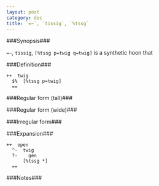 ```yaml
---
layout: post
category: doc
title: `=~`, `tissig`, `%tssg`
---
```


###Synopsis###

`=~`, `tissig`, `[%tssg p=twig q=twig]` is a synthetic hoon that

###Definition###

    ++  twig  
      $%  [%tssg p=twig]
      ==

###Regular form (tall)###

###Regular form (wide)###

###Irregular form###

###Expansion###
    
    ++  open
      ^-  twig
      ?-    gen
          [%tssg *]
      ==

###Notes###

